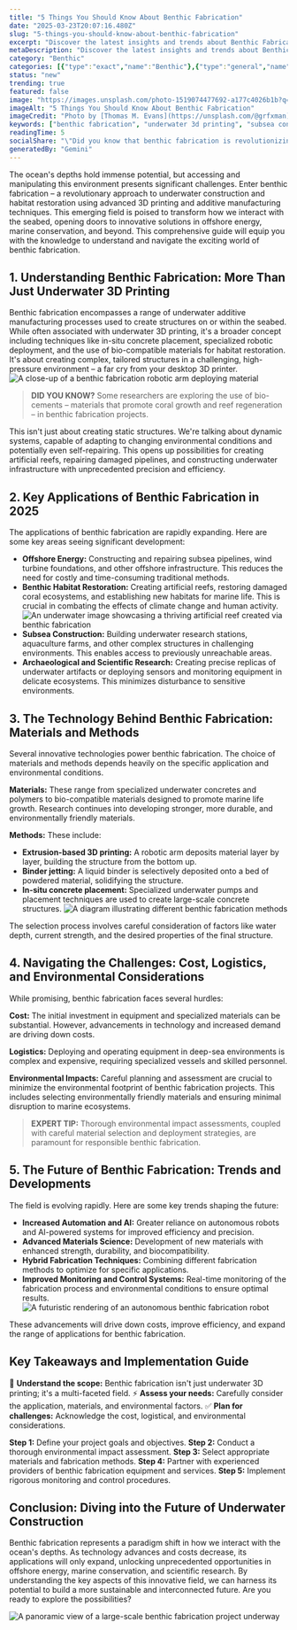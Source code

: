 ```yaml
---
title: "5 Things You Should Know About Benthic Fabrication"
date: "2025-03-23T20:07:16.480Z"
slug: "5-things-you-should-know-about-benthic-fabrication"
excerpt: "Discover the latest insights and trends about Benthic Fabrication. This comprehensive guide covers everything you need to know about Benthic Fabrication in 2025."
metaDescription: "Discover the latest insights and trends about Benthic Fabrication. This comprehensive guide covers everything you need to know about Benthic Fabrication in..."
category: "Benthic"
categories: [{"type":"exact","name":"Benthic"},{"type":"general","name":"Engineering"},{"type":"medium","name":"Marine Technology"},{"type":"specific","name":"Subsea Construction"},{"type":"niche","name":"3D-Printed Reefs"}]
status: "new"
trending: true
featured: false
image: "https://images.unsplash.com/photo-1519074477692-a177c4026b1b?q=85&w=1200&fit=max&fm=webp&auto=compress"
imageAlt: "5 Things You Should Know About Benthic Fabrication"
imageCredit: "Photo by [Thomas M. Evans](https://unsplash.com/@grfxman) on Unsplash"
keywords: ["benthic fabrication", "underwater 3d printing", "subsea construction", "benthic habitat restoration", "offshore 3d printing", "underwater construction techniques", "benthic structure creation", "buy benthic fabrication equipment", "cost of benthic fabrication", "underwater additive manufacturing"]
readingTime: 5
socialShare: "\"Did you know that benthic fabrication is revolutionizing underwater construction, not just with 3D printing, but also with bio-compatible materials that actively help restore damaged marine habitats?\""
generatedBy: "Gemini"
---
```




The ocean's depths hold immense potential, but accessing and manipulating this environment presents significant challenges.  Enter benthic fabrication – a revolutionary approach to underwater construction and habitat restoration using advanced 3D printing and additive manufacturing techniques.  This emerging field is poised to transform how we interact with the seabed, opening doors to innovative solutions in offshore energy, marine conservation, and beyond. This comprehensive guide will equip you with the knowledge to understand and navigate the exciting world of benthic fabrication.

## 1. Understanding Benthic Fabrication: More Than Just Underwater 3D Printing

Benthic fabrication encompasses a range of underwater additive manufacturing processes used to create structures on or within the seabed. While often associated with underwater 3D printing, it's a broader concept including techniques like in-situ concrete placement, specialized robotic deployment, and the use of bio-compatible materials for habitat restoration.  It's about creating complex, tailored structures in a challenging, high-pressure environment – a far cry from your desktop 3D printer. ![A close-up of a benthic fabrication robotic arm deploying material](https://images.unsplash.com/photo-1513350375601-5040cae53a97?q=85&w=1200&fit=max&fm=webp&auto=compress)

> **DID YOU KNOW?**  Some researchers are exploring the use of bio-cements – materials that promote coral growth and reef regeneration – in benthic fabrication projects.

This isn't just about creating static structures.  We're talking about dynamic systems, capable of adapting to changing environmental conditions and potentially even self-repairing.  This opens up possibilities for creating artificial reefs, repairing damaged pipelines, and constructing underwater infrastructure with unprecedented precision and efficiency.

## 2. Key Applications of Benthic Fabrication in 2025

The applications of benthic fabrication are rapidly expanding. Here are some key areas seeing significant development:

* **Offshore Energy:** Constructing and repairing subsea pipelines, wind turbine foundations, and other offshore infrastructure. This reduces the need for costly and time-consuming traditional methods.
* **Benthic Habitat Restoration:** Creating artificial reefs, restoring damaged coral ecosystems, and establishing new habitats for marine life. This is crucial in combating the effects of climate change and human activity. ![An underwater image showcasing a thriving artificial reef created via benthic fabrication](https://images.unsplash.com/photo-1738162837340-da3e7a323a09?q=85&w=1200&fit=max&fm=webp&auto=compress)
* **Subsea Construction:** Building underwater research stations, aquaculture farms, and other complex structures in challenging environments. This enables access to previously unreachable areas.
* **Archaeological and Scientific Research:** Creating precise replicas of underwater artifacts or deploying sensors and monitoring equipment in delicate ecosystems.  This minimizes disturbance to sensitive environments.

## 3.  The Technology Behind Benthic Fabrication: Materials and Methods

Several innovative technologies power benthic fabrication.  The choice of materials and methods depends heavily on the specific application and environmental conditions.

**Materials:**  These range from specialized underwater concretes and polymers to bio-compatible materials designed to promote marine life growth.  Research continues into developing stronger, more durable, and environmentally friendly materials.

**Methods:**  These include:

* **Extrusion-based 3D printing:**  A robotic arm deposits material layer by layer, building the structure from the bottom up.
* **Binder jetting:**  A liquid binder is selectively deposited onto a bed of powdered material, solidifying the structure.
* **In-situ concrete placement:**  Specialized underwater pumps and placement techniques are used to create large-scale concrete structures. ![A diagram illustrating different benthic fabrication methods](https://images.unsplash.com/photo-1518709414768-a88981a4515d?q=85&w=1200&fit=max&fm=webp&auto=compress)

The selection process involves careful consideration of factors like water depth, current strength, and the desired properties of the final structure.

## 4.  Navigating the Challenges: Cost, Logistics, and Environmental Considerations

While promising, benthic fabrication faces several hurdles:

**Cost:** The initial investment in equipment and specialized materials can be substantial.  However, advancements in technology and increased demand are driving down costs.

**Logistics:** Deploying and operating equipment in deep-sea environments is complex and expensive, requiring specialized vessels and skilled personnel.

**Environmental Impacts:** Careful planning and assessment are crucial to minimize the environmental footprint of benthic fabrication projects.  This includes selecting environmentally friendly materials and ensuring minimal disruption to marine ecosystems.

> **EXPERT TIP:**  Thorough environmental impact assessments, coupled with careful material selection and deployment strategies, are paramount for responsible benthic fabrication.

## 5.  The Future of Benthic Fabrication: Trends and Developments

The field is evolving rapidly.  Here are some key trends shaping the future:

* **Increased Automation and AI:**  Greater reliance on autonomous robots and AI-powered systems for improved efficiency and precision.
* **Advanced Materials Science:**  Development of new materials with enhanced strength, durability, and biocompatibility.
* **Hybrid Fabrication Techniques:**  Combining different fabrication methods to optimize for specific applications.
* **Improved Monitoring and Control Systems:**  Real-time monitoring of the fabrication process and environmental conditions to ensure optimal results. ![A futuristic rendering of an autonomous benthic fabrication robot](https://images.unsplash.com/photo-1699466983909-b2cd0db3515d?q=85&w=1200&fit=max&fm=webp&auto=compress)

These advancements will drive down costs, improve efficiency, and expand the range of applications for benthic fabrication.

## Key Takeaways and Implementation Guide

🔑 **Understand the scope:** Benthic fabrication isn't just underwater 3D printing; it's a multi-faceted field.
⚡ **Assess your needs:** Carefully consider the application, materials, and environmental factors.
✅ **Plan for challenges:**  Acknowledge the cost, logistical, and environmental considerations.

**Step 1:** Define your project goals and objectives.
**Step 2:** Conduct a thorough environmental impact assessment.
**Step 3:** Select appropriate materials and fabrication methods.
**Step 4:** Partner with experienced providers of benthic fabrication equipment and services.
**Step 5:** Implement rigorous monitoring and control procedures.

## Conclusion:  Diving into the Future of Underwater Construction

Benthic fabrication represents a paradigm shift in how we interact with the ocean's depths.  As technology advances and costs decrease, its applications will only expand, unlocking unprecedented opportunities in offshore energy, marine conservation, and scientific research.  By understanding the key aspects of this innovative field, we can harness its potential to build a more sustainable and interconnected future.  Are you ready to explore the possibilities?

![A panoramic view of a large-scale benthic fabrication project underway](https://images.unsplash.com/photo-1519074477692-a177c4026b1b?q=85&w=1200&fit=max&fm=webp&auto=compress)
